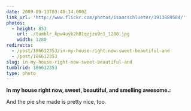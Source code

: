 ```yaml
---
date: 2009-09-13T03:40:14.000Z
link_url: 'http://www.flickr.com/photos/isaacschlueter/3913889584/'
photos:
  - height: 853
    url: ./tumblr_kpw4uyb2hB1qzjzo9o1_1280.jpg
    width: 1280
redirects:
  - /post/186612353/in-my-house-right-now-sweet-beautiful-and
  - /post/186612353
slug: in-my-house-right-now-sweet-beautiful-and
tumblrid: 186612353
type: photo
---
```

<b>In my house right now, sweet, beautiful, and smelling awesome.:</b> 

<p>And the pie she made is pretty nice, too.</p>
